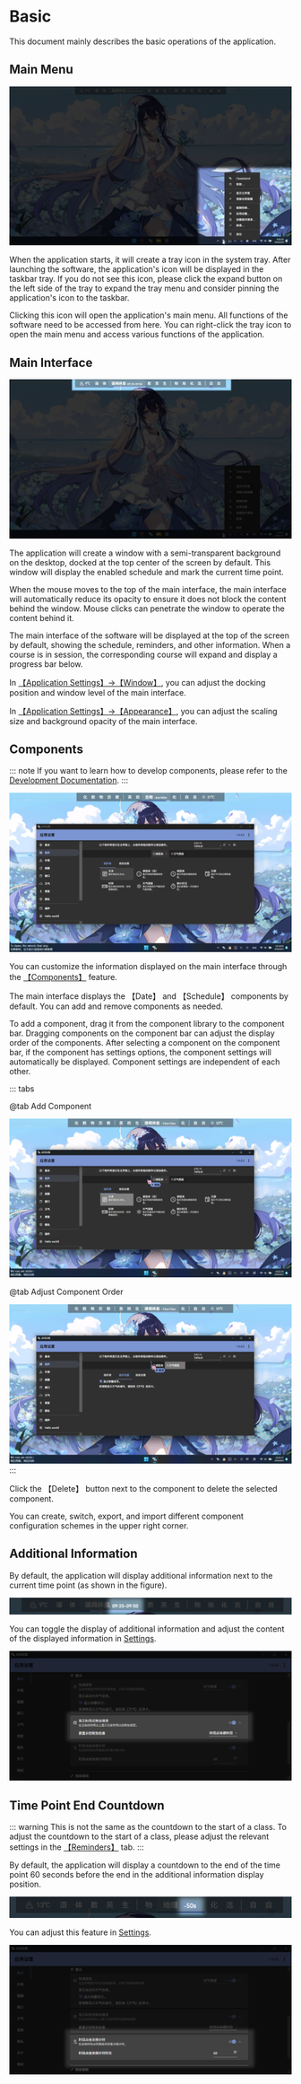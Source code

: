 # Basic

This document mainly describes the basic operations of the application.

## Main Menu

![1690356161339](image/basic/1690356161339.png)

When the application starts, it will create a tray icon in the system tray. After launching the software, the application's icon will be displayed in the taskbar tray. If you do not see this icon, please click the expand button on the left side of the tray to expand the tray menu and consider pinning the application's icon to the taskbar.

Clicking this icon will open the application's main menu. All functions of the software need to be accessed from here. You can right-click the tray icon to open the main menu and access various functions of the application.

## Main Interface

![1690355954552](image/basic/1690355954552.png)

The application will create a window with a semi-transparent background on the desktop, docked at the top center of the screen by default. This window will display the enabled schedule and mark the current time point.

When the mouse moves to the top of the main interface, the main interface will automatically reduce its opacity to ensure it does not block the content behind the window. Mouse clicks can penetrate the window to operate the content behind it.

The main interface of the software will be displayed at the top of the screen by default, showing the schedule, reminders, and other information. When a course is in session, the corresponding course will expand and display a progress bar below.

In [【Application Settings】→【Window】](classisland://app/settings/window), you can adjust the docking position and window level of the main interface.

In [【Application Settings】→【Appearance】](classisland://app/settings/appearance), you can adjust the scaling size and background opacity of the main interface.

## Components

::: note
If you want to learn how to develop components, please refer to the [Development Documentation](../dev/components.md).
:::

![1722672907457](image/basic/1722672907457.png)

You can customize the information displayed on the main interface through the [【Components】](classisland://app/settings/components) feature.

The main interface displays the 【Date】 and 【Schedule】 components by default. You can add and remove components as needed.

To add a component, drag it from the component library to the component bar. Dragging components on the component bar can adjust the display order of the components. After selecting a component on the component bar, if the component has settings options, the component settings will automatically be displayed. Component settings are independent of each other.

::: tabs

@tab Add Component

![1722673345080](image/basic/1722673345080.png)

@tab Adjust Component Order

![1722673350054](image/basic/1722673350054.png)
:::

Click the 【Delete】 button next to the component to delete the selected component.

You can create, switch, export, and import different component configuration schemes in the upper right corner.

## Additional Information

By default, the application will display additional information next to the current time point (as shown in the figure).

![miniinfo](image/basic/miniinfo.png)

You can toggle the display of additional information and adjust the content of the displayed information in [Settings](classisland://app/settings/general).

![1707456825303](image/basic/1707456825303.png)

## Time Point End Countdown

::: warning 
This is not the same as the countdown to the start of a class. To adjust the countdown to the start of a class, please adjust the relevant settings in the [【Reminders】](classisland://app/settings/notification/08F0D9C3-C770-4093-A3D0-02F3D90C24BC) tab.
:::

By default, the application will display a countdown to the end of the time point 60 seconds before the end in the additional information display position.

![1707463775853](image/basic/1707463775853.png)

You can adjust this feature in [Settings](classisland://app/settings/general).

![1707456835205](image/basic/1707456835205.png)
